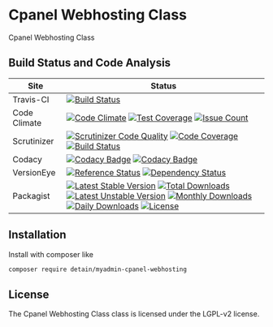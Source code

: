 # Cpanel Webhosting Class

Cpanel Webhosting Class

## Build Status and Code Analysis

Site          | Status
--------------|---------------------------
Travis-CI     | [![Build Status](https://travis-ci.org/detain/myadmin-cpanel-webhosting.svg?branch=master)](https://travis-ci.org/detain/myadmin-cpanel-webhosting)
Code Climate  | [![Code Climate](https://codeclimate.com/github/detain/myadmin-cpanel-webhosting/badges/gpa.svg)](https://codeclimate.com/github/detain/myadmin-cpanel-webhosting) [![Test Coverage](https://codeclimate.com/github/detain/myadmin-cpanel-webhosting/badges/coverage.svg)](https://codeclimate.com/github/detain/myadmin-cpanel-webhosting/coverage) [![Issue Count](https://codeclimate.com/github/detain/myadmin-cpanel-webhosting/badges/issue_count.svg)](https://codeclimate.com/github/detain/myadmin-cpanel-webhosting)
Scrutinizer   | [![Scrutinizer Code Quality](https://scrutinizer-ci.com/g/detain/myadmin-cpanel-webhosting/badges/quality-score.png?b=master)](https://scrutinizer-ci.com/g/detain/myadmin-cpanel-webhosting/?branch=master) [![Code Coverage](https://scrutinizer-ci.com/g/detain/myadmin-cpanel-webhosting/badges/coverage.png?b=master)](https://scrutinizer-ci.com/g/detain/myadmin-cpanel-webhosting/?branch=master) [![Build Status](https://scrutinizer-ci.com/g/detain/myadmin-cpanel-webhosting/badges/build.png?b=master)](https://scrutinizer-ci.com/g/detain/myadmin-cpanel-webhosting/build-status/master)
Codacy        | [![Codacy Badge](https://api.codacy.com/project/badge/Grade/226251fc068f4fd5b4b4ef9a40011d06)](https://www.codacy.com/app/detain/myadmin-cpanel-webhosting) [![Codacy Badge](https://api.codacy.com/project/badge/Coverage/25fa74eb74c947bf969602fcfe87e349)](https://www.codacy.com/app/detain/myadmin-cpanel-webhosting?utm_source=github.com&utm_medium=referral&utm_content=detain/myadmin-cpanel-webhosting&utm_campaign=Badge_Coverage)
VersionEye    | [![Reference Status](https://www.versioneye.com/php/detain:myadmin-cpanel-webhosting/reference_badge.svg?style=flat)](https://www.versioneye.com/php/detain:myadmin-cpanel-webhosting/references) [![Dependency Status](https://www.versioneye.com/user/projects/592f7318bafc5500414dfd2a/badge.svg?style=flat-square)](https://www.versioneye.com/user/projects/592f7318bafc5500414dfd2a)
Packagist     | [![Latest Stable Version](https://poser.pugx.org/detain/myadmin-cpanel-webhosting/version)](https://packagist.org/packages/detain/myadmin-cpanel-webhosting) [![Total Downloads](https://poser.pugx.org/detain/myadmin-cpanel-webhosting/downloads)](https://packagist.org/packages/detain/myadmin-cpanel-webhosting) [![Latest Unstable Version](https://poser.pugx.org/detain/myadmin-cpanel-webhosting/v/unstable)](//packagist.org/packages/detain/myadmin-cpanel-webhosting) [![Monthly Downloads](https://poser.pugx.org/detain/myadmin-cpanel-webhosting/d/monthly)](https://packagist.org/packages/detain/myadmin-cpanel-webhosting) [![Daily Downloads](https://poser.pugx.org/detain/myadmin-cpanel-webhosting/d/daily)](https://packagist.org/packages/detain/myadmin-cpanel-webhosting) [![License](https://poser.pugx.org/detain/myadmin-cpanel-webhosting/license)](https://packagist.org/packages/detain/myadmin-cpanel-webhosting)


## Installation

Install with composer like

```sh
composer require detain/myadmin-cpanel-webhosting
```

## License

The Cpanel Webhosting Class class is licensed under the LGPL-v2 license.

